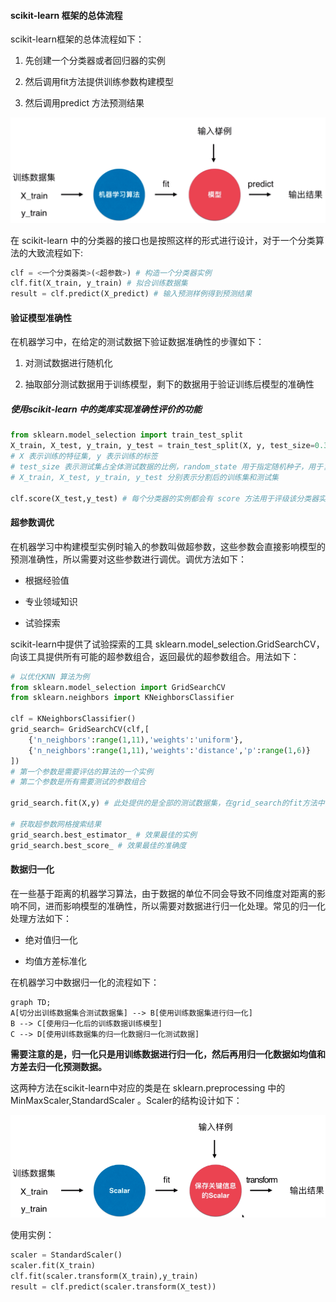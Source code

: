 #### scikit-learn 框架的总体流程

scikit-learn框架的总体流程如下：

1. 先创建一个分类器或者回归器的实例

2. 然后调用fit方法提供训练参数构建模型

3. 然后调用predict 方法预测结果

![](img/general_flowchart_of_scikit-learn.PNG)



在 scikit-learn 中的分类器的接口也是按照这样的形式进行设计，对于一个分类算法的大致流程如下:

```python
clf = <一个分类器类>(<超参数>) # 构造一个分类器实例
clf.fit(X_train, y_train) # 拟合训练数据集
result = clf.predict(X_predict) # 输入预测样例得到预测结果
```



#### 验证模型准确性

在机器学习中，在给定的测试数据下验证数据准确性的步骤如下：

1. 对测试数据进行随机化

2. 抽取部分测试数据用于训练模型，剩下的数据用于验证训练后模型的准确性



##### 使用scikit-learn 中的类库实现准确性评价的功能

```python
from sklearn.model_selection import train_test_split
X_train, X_test, y_train, y_test = train_test_split(X, y, test_size=0.33, random_state=666)
# X 表示训练的特征集, y 表示训练的标签
# test_size 表示测试集占全体测试数据的比例，random_state 用于指定随机种子，用于复现测试结果。
# X_train, X_test, y_train, y_test 分别表示分割后的训练集和测试集

clf.score(X_test,y_test) # 每个分类器的实例都会有 score 方法用于评级该分类器实例的准确性
```



#### 超参数调优

在机器学习中构建模型实例时输入的参数叫做超参数，这些参数会直接影响模型的预测准确性，所以需要对这些参数进行调优。调优方法如下：

- 根据经验值

- 专业领域知识

- 试验探索

scikit-learn中提供了试验探索的工具 sklearn.model_selection.GridSearchCV，向该工具提供所有可能的超参数组合，返回最优的超参数组合。用法如下：

```python
# 以优化KNN 算法为例
from sklearn.model_selection import GridSearchCV
from sklearn.neighbors import KNeighborsClassifier

clf = KNeighborsClassifier()
grid_search= GridSearchCV(clf,[
    {'n_neighbors':range(1,11),'weights':'uniform'},
    {'n_neighbors':range(1,11),'weights':'distance','p':range(1,6)}
])
# 第一个参数是需要评估的算法的一个实例
# 第二个参数是所有需要测试的参数组合

grid_search.fit(X,y) # 此处提供的是全部的测试数据集，在grid_search的fit方法中会自动对测试数据集进行切分

# 获取超参数网格搜索结果
grid_search.best_estimator_ # 效果最佳的实例
grid_search.best_score_ # 效果最佳的准确度
```



#### 数据归一化

在一些基于距离的机器学习算法，由于数据的单位不同会导致不同维度对距离的影响不同，进而影响模型的准确性，所以需要对数据进行归一化处理。常见的归一化处理方法如下：

- 绝对值归一化

- 均值方差标准化

在机器学习中数据归一化的流程如下：

```mermaid
graph TD;
A[切分出训练数据集合测试数据集] --> B[使用训练数据集进行归一化]
B --> C[使用归一化后的训练数据训练模型]
C --> D[使用训练数据集的归一化数据归一化测试数据]

```

**需要注意的是，归一化只是用训练数据进行归一化，然后再用归一化数据如均值和方差去归一化预测数据。**

这两种方法在scikit-learn中对应的类是在 sklearn.preprocessing 中的 MinMaxScaler,StandardScaler 。Scaler的结构设计如下：

![](img/standardlization_process.PNG)



使用实例：

```python
scaler = StandardScaler()
scaler.fit(X_train)
clf.fit(scaler.transform(X_train),y_train)
result = clf.predict(scaler.transform(X_test))
```







